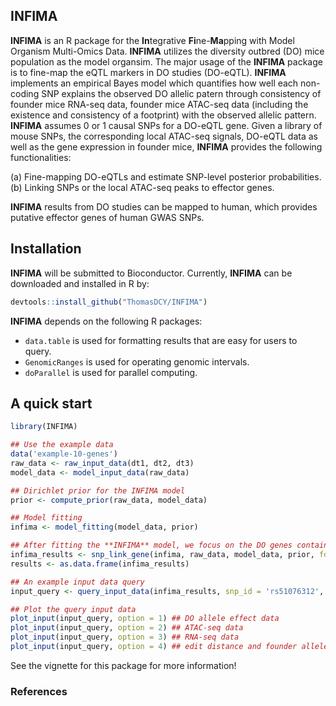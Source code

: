 ## INFIMA
**INFIMA** is an R package for the **In**tegrative **Fi**ne-**Ma**pping with Model Organism Multi-Omics Data. **INFIMA** utilizes the diversity outbred (DO) mice population as the model organsim. The major usage of the **INFIMA** package is to fine-map the eQTL markers in DO studies (DO-eQTL). **INFIMA** implements an empirical Bayes model which quantifies how well each non-coding SNP explains the observed DO allelic patern through consistency of founder mice RNA-seq data, founder mice ATAC-seq data (including the existence and consistency of a footprint) with the observed allelic pattern. **INFIMA** assumes 0 or 1 causal SNPs for a DO-eQTL gene. Given a library of mouse SNPs, the corresponding local ATAC-seq signals, DO-eQTL data as well as the gene expression in founder mice, **INFIMA** provides the following functionalities:

(a) Fine-mapping DO-eQTLs and estimate SNP-level posterior probabilities.
(b) Linking SNPs or the local ATAC-seq peaks to effector genes.

**INFIMA** results from DO studies can be mapped to human, which provides putative effector genes of human GWAS SNPs.

## Installation

**INFIMA** will be submitted to Bioconductor. Currently, **INFIMA** can be downloaded and installed in R by: 

```r
devtools::install_github("ThomasDCY/INFIMA")
```

**INFIMA** depends on the following R packages:

* `data.table` is used for formatting results that are easy for users to query.
* `GenomicRanges` is used for operating genomic intervals.
* `doParallel` is used for parallel computing.

## A quick start

```r
library(INFIMA)

## Use the example data
data('example-10-genes')
raw_data <- raw_input_data(dt1, dt2, dt3)
model_data <- model_input_data(raw_data)

## Dirichlet prior for the INFIMA model
prior <- compute_prior(raw_data, model_data)

## Model fitting
infima <- model_fitting(model_data, prior)

## After fitting the **INFIMA** model, we focus on the DO genes containing causal local-ATAC-QTL
infima_results <- snp_link_gene(infima, raw_data, model_data, prior, fdr = 0.05, cum.pprob = 0.8, cred.set = 0.5)
results <- as.data.frame(infima_results)

## An example input data query
input_query <- query_input_data(infima_results, snp_id = 'rs51076312', ensembl = 'ENSMUSG00000037995', qtl_marker = '1_172713578')

## Plot the query input data
plot_input(input_query, option = 1) ## DO allele effect data
plot_input(input_query, option = 2) ## ATAC-seq data
plot_input(input_query, option = 3) ## RNA-seq data
plot_input(input_query, option = 4) ## edit distance and founder allele effect


```

See the vignette for this package for more information!

### References



